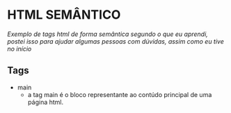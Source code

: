 # HTML SEMÂNTICO
*Exemplo de tags html de forma semântica segundo o que eu aprendi, postei isso para ajudar algumas pessoas com dúvidas, assim como eu tive no início*

## Tags
* main
  * a tag main é o bloco representante ao contúdo principal de uma página html.

